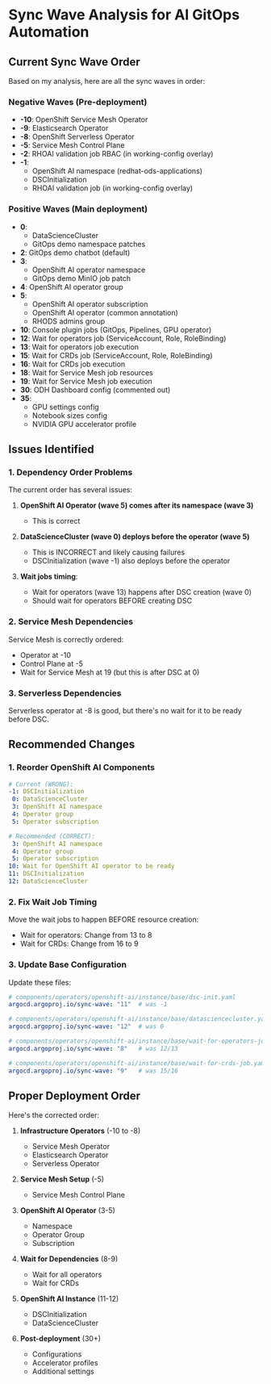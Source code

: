 # Sync Wave Analysis for AI GitOps Automation

## Current Sync Wave Order

Based on my analysis, here are all the sync waves in order:

### Negative Waves (Pre-deployment)
- **-10**: OpenShift Service Mesh Operator
- **-9**: Elasticsearch Operator  
- **-8**: OpenShift Serverless Operator
- **-5**: Service Mesh Control Plane
- **-2**: RHOAI validation job RBAC (in working-config overlay)
- **-1**: 
  - OpenShift AI namespace (redhat-ods-applications)
  - DSCInitialization
  - RHOAI validation job (in working-config overlay)

### Positive Waves (Main deployment)
- **0**: 
  - DataScienceCluster
  - GitOps demo namespace patches
- **2**: GitOps demo chatbot (default)
- **3**: 
  - OpenShift AI operator namespace
  - GitOps demo MinIO job patch
- **4**: OpenShift AI operator group
- **5**: 
  - OpenShift AI operator subscription
  - OpenShift AI operator (common annotation)
  - RHODS admins group
- **10**: Console plugin jobs (GitOps, Pipelines, GPU operator)
- **12**: Wait for operators job (ServiceAccount, Role, RoleBinding)
- **13**: Wait for operators job execution
- **15**: Wait for CRDs job (ServiceAccount, Role, RoleBinding)
- **16**: Wait for CRDs job execution
- **18**: Wait for Service Mesh job resources
- **19**: Wait for Service Mesh job execution
- **30**: ODH Dashboard config (commented out)
- **35**: 
  - GPU settings config
  - Notebook sizes config
  - NVIDIA GPU accelerator profile

## Issues Identified

### 1. **Dependency Order Problems**

The current order has several issues:

1. **OpenShift AI Operator (wave 5) comes after its namespace (wave 3)**
   - This is correct

2. **DataScienceCluster (wave 0) deploys before the operator (wave 5)**
   - This is INCORRECT and likely causing failures
   - DSCInitialization (wave -1) also deploys before the operator

3. **Wait jobs timing**:
   - Wait for operators (wave 13) happens after DSC creation (wave 0)
   - Should wait for operators BEFORE creating DSC

### 2. **Service Mesh Dependencies**

Service Mesh is correctly ordered:
- Operator at -10
- Control Plane at -5
- Wait for Service Mesh at 19 (but this is after DSC at 0)

### 3. **Serverless Dependencies**

Serverless operator at -8 is good, but there's no wait for it to be ready before DSC.

## Recommended Changes

### 1. **Reorder OpenShift AI Components**

```yaml
# Current (WRONG):
-1: DSCInitialization
 0: DataScienceCluster
 3: OpenShift AI namespace
 4: Operator group
 5: Operator subscription

# Recommended (CORRECT):
 3: OpenShift AI namespace
 4: Operator group
 5: Operator subscription
10: Wait for OpenShift AI operator to be ready
11: DSCInitialization
12: DataScienceCluster
```

### 2. **Fix Wait Job Timing**

Move the wait jobs to happen BEFORE resource creation:
- Wait for operators: Change from 13 to 8
- Wait for CRDs: Change from 16 to 9

### 3. **Update Base Configuration**

Update these files:

```yaml
# components/operators/openshift-ai/instance/base/dsc-init.yaml
argocd.argoproj.io/sync-wave: "11"  # was -1

# components/operators/openshift-ai/instance/base/datasciencecluster.yaml
argocd.argoproj.io/sync-wave: "12"  # was 0

# components/operators/openshift-ai/instance/base/wait-for-operators-job.yaml
argocd.argoproj.io/sync-wave: "8"   # was 12/13

# components/operators/openshift-ai/instance/base/wait-for-crds-job.yaml
argocd.argoproj.io/sync-wave: "9"   # was 15/16
```

## Proper Deployment Order

Here's the corrected order:

1. **Infrastructure Operators** (-10 to -8)
   - Service Mesh Operator
   - Elasticsearch Operator
   - Serverless Operator

2. **Service Mesh Setup** (-5)
   - Service Mesh Control Plane

3. **OpenShift AI Operator** (3-5)
   - Namespace
   - Operator Group
   - Subscription

4. **Wait for Dependencies** (8-9)
   - Wait for all operators
   - Wait for CRDs

5. **OpenShift AI Instance** (11-12)
   - DSCInitialization
   - DataScienceCluster

6. **Post-deployment** (30+)
   - Configurations
   - Accelerator profiles
   - Additional settings